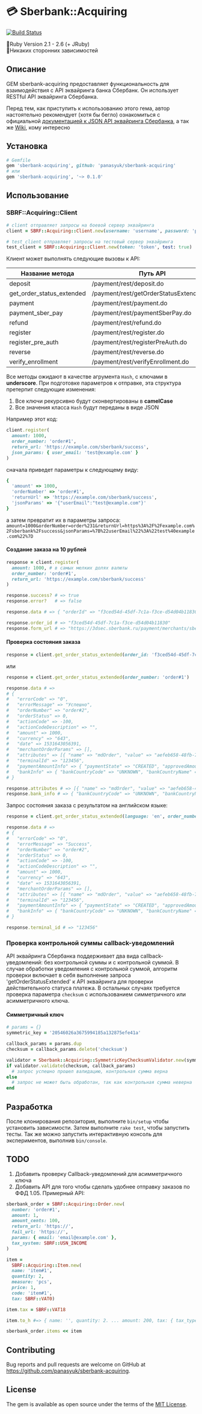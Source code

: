 # 💳 Sberbank::Acquiring

[![Build Status](https://travis-ci.org/panasyuk/sberbank-acquiring.svg?branch=master)](https://travis-ci.org/panasyuk/sberbank-acquiring)

🔻Ruby Version 2.1 - 2.6 (+ JRuby)  
🎈Никаких сторонних зависимостей

## Описание

GEM sberbank-acquiring предоставляет функциональность для взаимодействия с API эквайринга банка Сбербанк. Он использует RESTful API эквайринга Сбербанка.

Перед тем, как приступить к использованию этого гема, автор настоятельно рекомендует (хотя бы бегло) ознакомиться с официальной [документацией к JSON API эквайринга Сбербанка](https://securepayments.sberbank.ru/wiki/doku.php/integration:api:start), а так же [Wiki](https://github.com/panasyuk/sberbank-acquiring/wiki), кому интересно

## Установка

```ruby
# Gemfile
gem 'sberbank-acquiring', github: 'panasyuk/sberbank-acquiring'
# или
gem 'sberbank-acquiring', '~> 0.1.0'
```

## Использование

### SBRF::Acquiring::Client

```ruby
# client отправляет запросы на боевой сервер эквайринга
client = SBRF::Acquiring::Client.new(username: 'username', password: 'password')

# test_client отправляет запросы на тестовый сервер эквайринга
test_client = SBRF::Acquiring::Client.new(token: 'token', test: true)
```

Клиент может выполнять следующие вызовы к API:

| Название метода                  | Путь API                                |
| -------------------------------- | --------------------------------------- |
| deposit                          | /payment/rest/deposit.do                |
| get_order_status_extended        | /payment/rest/getOrderStatusExtended.do |
| payment                          | /payment/rest/payment.do                |
| payment_sber_pay                 | /payment/rest/paymentSberPay.do         |
| refund                           | /payment/rest/refund.do                 |
| register                         | /payment/rest/register.do               |
| register_pre_auth                | /payment/rest/registerPreAuth.do        |
| reverse                          | /payment/rest/reverse.do                |
| verify_enrollment                | /payment/rest/verifyEnrollment.do       |

Все методы ожидают в качестве агрумента `Hash`, с ключами в **underscore**.
При подготовке параметров к отправке, эта структура претерпит следующие изменения:

1. Все ключи рекурсивно будут сконвертированы в **camelCase**
2. Все значения класса `Hash` будут переданы в виде JSON

Например этот код:

```ruby
client.register(
  amount: 1000,
  order_number: 'order#1',
  return_url: 'https://example.com/sberbank/success',
  json_params: { user_email: 'test@example.com' }
)
```

сначала приведет параметры к следующему виду:

```ruby
{
  'amount' => 1000,
  'orderNumber' => 'order#1',
  'returnUrl' => 'https://example.com/sberbank/success',
  'jsonParams' => '{"userEmail":"test@example.com"}'
}
```

a затем превратит их в параметры запроса:
`amount=1000&orderNumber=order%231&returnUrl=https%3A%2F%2Fexample.com%2Fsberbank%2Fsuccess&jsonParams=%7B%22userEmail%22%3A%22test%40example.com%22%7D`

#### Создание заказа на 10 рублей

```ruby
response = client.register(
  amount: 1000, # в самых мелких долях валюты
  order_number: 'order#1',
  return_url: 'https://example.com/sberbank/success'
)
```

```ruby
response.success? # => true
response.error?   # => false

response.data # => { "orderId" => "f3ced54d-45df-7c1a-f3ce-d54d04b11830", "formUrl" => "https://3dsec.sberbank.ru/payment/merchants/sbersafe/payment_ru.html?mdOrder=f3ced54d-45df-7c1a-f3ce-d54d04b11830" }

response.order_id # => "f3ced54d-45df-7c1a-f3ce-d54d04b11830"
response.form_url # => "https://3dsec.sberbank.ru/payment/merchants/sbersafe/payment_ru.html?mdOrder=f3ced54d-45df-7c1a-f3ce-d54d04b11830"

```

#### Проверка состояния заказа
```ruby
response = client.get_order_status_extended(order_id: 'f3ced54d-45df-7c1a-f3ce-d54d04b11830')
```
или

```ruby
response = client.get_order_status_extended(order_number: 'order#1')
```

```ruby
response.data # =>
# {
#   "errorCode" => "0",
#   "errorMessage" => "Успешно",
#   "orderNumber" => "order#2",
#   "orderStatus" => 0,
#   "actionCode" => -100,
#   "actionCodeDescription" => "",
#   "amount" => 1000,
#   "currency" => "643",
#   "date" => 1531643056391,
#   "merchantOrderParams" => [],
#   "attributes" => [{ "name" => "mdOrder", "value" => "aefeb658-48fb-7f37-aefe-b65804b11830" }],
#   "terminalId" => "123456",
#   "paymentAmountInfo" => { "paymentState" => "CREATED", "approvedAmount" => 0, "depositedAmount" => 0,  "refundedAmount" => 0},
#   "bankInfo" => { "bankCountryCode" => "UNKNOWN", "bankCountryName" => "<Неизвестно>" }
# }

response.attributes # => [{ "name" => "mdOrder", "value" => "aefeb658-48fb-7f37-aefe-b65804b11830" }]
response.bank_info # => { "bankCountryCode" => "UNKNOWN", "bankCountryName" => "<Неизвестно>" }
```

Запрос состояния заказа с результатом на английском языке:
```ruby
response = client.get_order_status_extended(language: 'en', order_number: 'order#1')
```

```ruby
response.data # =>
# {
#   "errorCode" => "0",
#   "errorMessage" => "Success",
#   "orderNumber" => "order#2",
#   "orderStatus" => 0,
#   "actionCode" => -100,
#   "actionCodeDescription" => "",
#   "amount" => 1000,
#   "currency" => "643",
#   "date" => 1531643056391,
#   "merchantOrderParams" => [],
#   "attributes" => [{ "name" => "mdOrder", "value" => "aefeb658-48fb-7f37-aefe-b65804b11830" }],
#   "terminalId" => "123456",
#   "paymentAmountInfo" => { "paymentState" => "CREATED", "approvedAmount" => 0, "depositedAmount" => 0, "refundedAmount" => 0},
#   "bankInfo" => { "bankCountryCode" => "UNKNOWN", "bankCountryName" => "<Unknown>" }
# }

response.terminal_id # => "123456"
```

### Проверка контрольной суммы callback-уведомлений

API эквайринга Сбербанка поддерживает два вида callback-уведомлений: без контрольной суммы и с контрольной суммой.
В случае обработки уведомления с контрольной суммой, алгоритм проверки включает в себя выполнение запроса 'getOrderStatusExtended' к API эквайринга для проверки действительного статуса платежа. В остальных случаях требуется проверка параметра `checksum` с использованием симметричного или асимметричного ключа.

#### Симметричный ключ

```ruby
# params = {}
symmetric_key = '20546026a3675994185a132875efe41a'

callback_params = params.dup
checksum = callback_params.delete('checksum')

validator = Sberbank::Acquiring::SymmetricKeyChecksumValidator.new(symmetric_key)
if validator.validate(checksum, callback_params)
  # запрос успешно прошел валидацию, контрольная сумма верна
else
  # запрос не может быть обработан, так как контрольная сумма неверна
end
```

## Разработка

После клонирования репозитория, выполните `bin/setup` чтобы установить зависимости. Затем выполните `rake test`, чтобы запустить тесты. Так же можно запустить интерактивную консоль для экспериментов, выполнив `bin/console`.

## TODO

1. Добавить проверку Callback-уведомлений для асимметричного ключа
2. Добавить API для того чтобы сделать удобнее отправку заказов по ФФД 1.05. Примерный API:
```ruby
sberbank_order = SBRF::Acquiring::Order.new(
  number: 'order#1',
  amount: 1,
  amount_cents: 100,
  return_url: 'https://',
  fail_url: 'https://',
  params: { email: 'email@example.com' },
  tax_system: SBRF::USN_INCOME
)

item = 
  SBRF::Acquiring::Item.new(
  name: 'item#1',
  quantity: 2,
  measure: 'pcs',
  price: 1,
  code: 'item#1',
  tax: SBRF::VAT0)

item.tax = SBRF::VAT18

item.to_h #=> { name: '', quantity: 2. ... amount: 200, tax: { tax_type: 3, tax_sum: 36 } }

sberbank_order.items << item
```

## Contributing

Bug reports and pull requests are welcome on GitHub at https://github.com/panasyuk/sberbank-acquiring.

## License

The gem is available as open source under the terms of the [MIT License](https://opensource.org/licenses/MIT).

